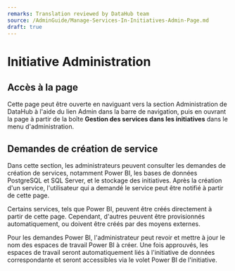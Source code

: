 ```yaml
---
remarks: Translation reviewed by DataHub team
source: /AdminGuide/Manage-Services-In-Initiatives-Admin-Page.md
draft: true
---
```


# Initiative Administration

## Accès à la page

Cette page peut être ouverte en naviguant vers la section Administration de DataHub à l'aide du lien Admin dans la barre de navigation, puis en ouvrant la page à partir de la boîte **Gestion des services dans les initiatives** dans le menu d'administration.

## Demandes de création de service

Dans cette section, les administrateurs peuvent consulter les demandes de création de services, notamment Power BI, les bases de données PostgreSQL et SQL Server, et le stockage des initiatives. Après la création d'un service, l'utilisateur qui a demandé le service peut être notifié à partir de cette page.

Certains services, tels que Power BI, peuvent être créés directement à partir de cette page. Cependant, d'autres peuvent être provisionnés automatiquement, ou doivent être créés par des moyens externes.

Pour les demandes Power BI, l'administrateur peut revoir et mettre à jour le nom des espaces de travail Power BI à créer. Une fois approuvés, les espaces de travail seront automatiquement liés à l'initiative de données correspondante et seront accessibles via le volet Power BI de l'initiative.
